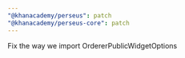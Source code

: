 ```yaml
---
"@khanacademy/perseus": patch
"@khanacademy/perseus-core": patch
---
```


Fix the way we import OrdererPublicWidgetOptions

